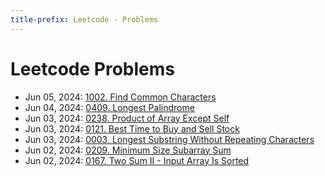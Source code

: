 ```yaml
---
title-prefix: Leetcode - Problems
---
```


# Leetcode Problems

- Jun 05, 2024: [1002. Find Common Characters](1002_find_common_characters)
- Jun 04, 2024: [0409. Longest Palindrome](409_longest_palindrome)
- Jun 03, 2024: [0238. Product of Array Except Self](232_product_of_array_except_self)
- Jun 03, 2024: [0121. Best Time to Buy and Sell Stock](121_best_time_to_buy_and_sell_stock)
- Jun 03, 2024: [0003. Longest Substring Without Repeating Characters](3_longest_substring_without_repeating_characters)
- Jun 02, 2024: [0209. Minimum Size Subarray Sum](209_minimum_size_subarray_sum)
- Jun 02, 2024: [0167. Two Sum II - Input Array Is Sorted](167_two_sum_ii_input_array_is_sorted)
